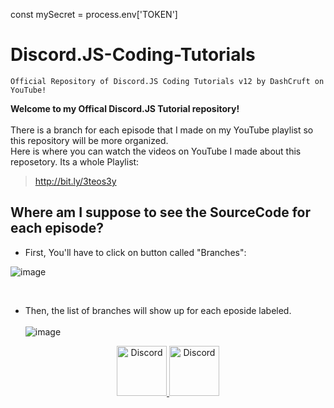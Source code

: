 
const mySecret = process.env['TOKEN']
# Discord.JS-Coding-Tutorials

```
Official Repository of Discord.JS Coding Tutorials v12 by DashCruft on YouTube!
```

**Welcome to my Offical Discord.JS Tutorial repository!<br><br>**
There is a branch for each episode that I made on my YouTube playlist so this repository will be more organized.<br/>
Here is where you can watch the videos on YouTube I made about this reposetory. Its a whole Playlist:<br/>
> http://bit.ly/3teos3y

## Where am I suppose to see the SourceCode for each episode?

- First, You'll have to click on button called "Branches":<br>

![image](https://user-images.githubusercontent.com/59381835/83589891-6241f580-a509-11ea-86a7-5e846d4089a8.png)

<br>

- Then, the list of branches will show up for each eposide labeled.<br><br>
![image](https://user-images.githubusercontent.com/59381835/83589430-8bae5180-a508-11ea-975a-ae4fee409fde.png)

<div align="center">
  <a href="https://dashcruft.com/discord">
    <img src="https://user-images.githubusercontent.com/59381835/92191514-d649ad80-ee18-11ea-9bc4-e95c7a122a99.png" alt="Discord" width="80"/>
  </a>
  <a href="https://youtube.com/dashcruft">
    <img src="https://user-images.githubusercontent.com/59381835/92191346-676c5480-ee18-11ea-8240-e416eb1a5b5d.png" alt="Discord" width="80"/>
  </a>
</div>
